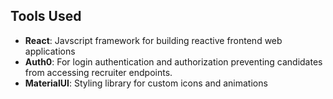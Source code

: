 ## Tools Used
* **React**: Javscript framework for building reactive frontend web applications
* **Auth0**:  For login authentication and authorization preventing candidates from accessing recruiter endpoints.
* **MaterialUI**: Styling library for custom icons and animations



